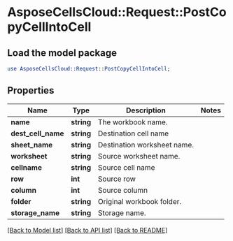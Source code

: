 # AsposeCellsCloud::Request::PostCopyCellIntoCell 

## Load the model package
```perl
use AsposeCellsCloud::Request::PostCopyCellIntoCell;
```

## Properties
Name | Type | Description | Notes
------------ | ------------- | ------------- | -------------
**name** | **string** | The workbook name. |
**dest_cell_name** | **string** | Destination cell name |
**sheet_name** | **string** | Destination worksheet name. |
**worksheet** | **string** | Source worksheet name. |
**cellname** | **string** | Source cell name |
**row** | **int** | Source row |
**column** | **int** | Source column |
**folder** | **string** | Original workbook folder. |
**storage_name** | **string** | Storage name. |  

[[Back to Model list]](../README.md#documentation-for-requests) [[Back to API list]](../README.md#documentation-for-api-endpoints) [[Back to README]](../README.md)

